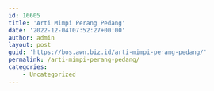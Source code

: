 ```yaml
---
id: 16605
title: 'Arti Mimpi Perang Pedang'
date: '2022-12-04T07:52:27+00:00'
author: admin
layout: post
guid: 'https://bos.awn.biz.id/arti-mimpi-perang-pedang/'
permalink: /arti-mimpi-perang-pedang/
categories:
    - Uncategorized
---
```


